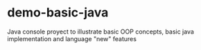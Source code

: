 # demo-basic-java

Java console proyect to illustrate basic OOP concepts, basic java implementation and language "new" features
